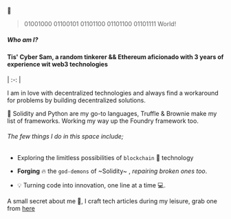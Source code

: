👋 

> 01001000 01100101 01101100 01101100 01101111 World!
##### Who am I? 

#### Tis' Cyber Sam, a random tinkerer && Ethereum aficionado with 3 years of experience wit web3 technologies
| :-: |

I am in love with decentralized technologies and always find a workaround for problems by building decentralized solutions.

🌱 Solidity and Python are my go-to languages, Truffle & Brownie make my list of frameworks. Working my way up the Foundry framework too.

######  The few things I do in this space include;
* Exploring the limitless possibilities of `blockchain` 🌌 technology

* **Forging** 🔥 the `god-demons` of ~Solidity~ , *repairing* *broken* *ones* *too*.

* 💡 Turning code into innovation, one line at a time 💻.

A small secret about me 👀, I craft tech articles during my leisure, grab one from [here](https://delashoo.hashnode.dev/ "delashoo's Blog")
